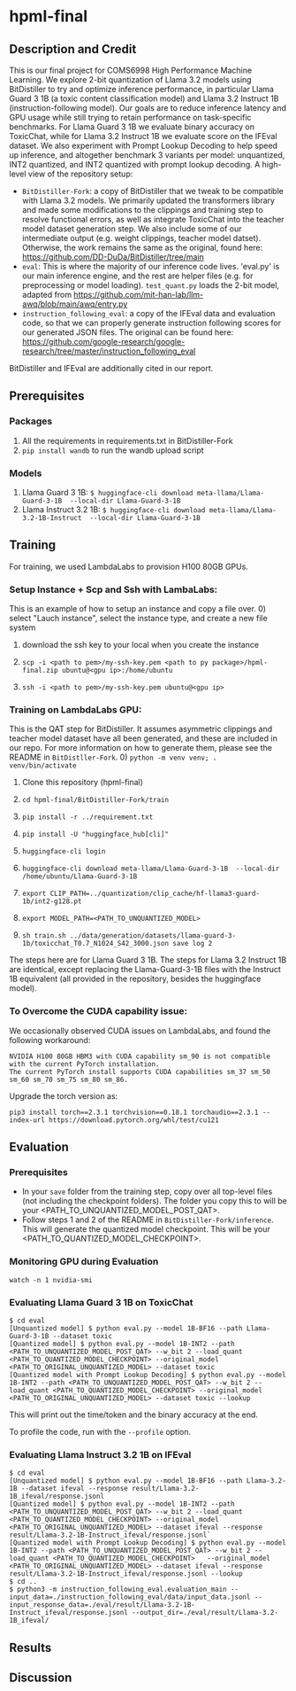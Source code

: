 # hpml-final

## Description and Credit
This is our final project for COMS6998 High Performance Machine Learning. We explore 2-bit quantization of Llama 3.2 models using BitDistiller to try and optimize inference performance, in particular Llama Guard 3 1B (a toxic content classification model) and Llama 3.2 Instruct 1B (instruction-following model). Our goals are to reduce inference latency and GPU usage while still trying to retain performance on task-specific benchmarks. For Llama Guard 3 1B we evaluate binary accuracy on ToxicChat, while for Llama 3.2 Instruct 1B we evaluate score on the IFEval dataset. We also experiment with Prompt Lookup Decoding to help speed up inference, and altogether benchmark 3 variants per model: unquantized, INT2 quantized, and INT2 quantized with prompt lookup decoding. A high-level view of the repository setup:
* `BitDistiller-Fork`: a copy of BitDistiller that we tweak to be compatible with Llama 3.2 models. We primarily updated the transformers library and made some modifications to the clippings and training step to resolve functional errors, as well as integrate ToxicChat into the teacher model dataset generation step. We also include some of our intermediate output (e.g. weight clippings, teacher model datset). Otherwise, the work remains the same as the original, found here: https://github.com/DD-DuDa/BitDistiller/tree/main
* `eval`: This is where the majority of our inference code lives. 'eval.py' is our main inference engine, and the rest are helper files (e.g. for preprocessing or model loading). `test_quant.py` loads the 2-bit model, adapted from https://github.com/mit-han-lab/llm-awq/blob/main/awq/entry.py
* `instruction_following_eval`: a copy of the IFEval data and evaluation code, so that we can properly generate instruction following scores for our generated JSON files. The original can be found here: https://github.com/google-research/google-research/tree/master/instruction_following_eval

BitDistiller and IFEval are additionally cited in our report.

## Prerequisites

### Packages
1) All the requirements in requirements.txt in BitDistiller-Fork
2) `pip install wandb` to run the wandb upload script

### Models

1) Llama Guard 3 1B: `$ huggingface-cli download meta-llama/Llama-Guard-3-1B  --local-dir Llama-Guard-3-1B`
2) Llama Instruct 3.2 1B: `$ huggingface-cli download meta-llama/Llama-3.2-1B-Instruct  --local-dir Llama-Guard-3-1B`

## Training
For training, we used LambdaLabs to provision H100 80GB GPUs.

### Setup Instance + Scp and Ssh with LambaLabs:
This is an example of how to setup an instance and copy a file over.
0) select "Lauch instance", select the instance type, and create a new file system <p>
1) download the ssh key to your local when you create the instance <p>
2) `scp -i <path to pem>/my-ssh-key.pem <path to py package>/hpml-final.zip ubuntu@<gpu ip>:/home/ubuntu` <p>
3) `ssh -i <path to pem>/my-ssh-key.pem ubuntu@<gpu ip>` <p>

### Training on LambdaLabs GPU:
This is the QAT step for BitDistiller. It assumes asymmetric clippings and teacher model dataset have all been generated, and these are included in our repo. For more information on how to generate them, please see the README in `BitDistller-Fork`.
0) `python -m venv venv; . venv/bin/activate` <p>
1) Clone this repository (hpml-final) <p>
2) `cd hpml-final/BitDistiller-Fork/train` <p>
3) `pip install -r ../requirement.txt` <p>
4) `pip install -U "huggingface_hub[cli]"` <p>
5) `huggingface-cli login` <p>
6) `huggingface-cli download meta-llama/Llama-Guard-3-1B  --local-dir /home/ubuntu/Llama-Guard-3-1B` <p>
7) `export CLIP_PATH=../quantization/clip_cache/hf-llama3-guard-1b/int2-g128.pt` <p>
8) `export MODEL_PATH=<PATH_TO_UNQUANTIZED_MODEL>` <p>
9) `sh train.sh ../data/generation/datasets/llama-guard-3-1b/toxicchat_T0.7_N1024_S42_3000.json save log 2` <p>

The steps here are for Llama Guard 3 1B. The steps for Llama 3.2 Instruct 1B are identical, except replacing the Llama-Guard-3-1B files with the Instruct 1B equivalent (all provided in the repository, besides the huggingface model).

### To Overcome the CUDA capability issue:
We occasionally observed CUDA issues on LambdaLabs, and found the following workaround:
```
NVIDIA H100 80GB HBM3 with CUDA capability sm_90 is not compatible with the current PyTorch installation.
The current PyTorch install supports CUDA capabilities sm_37 sm_50 sm_60 sm_70 sm_75 sm_80 sm_86.
```
Upgrade the torch version as:
```
pip3 install torch==2.3.1 torchvision==0.18.1 torchaudio==2.3.1 --index-url https://download.pytorch.org/whl/test/cu121
```

## Evaluation

### Prerequisites
* In your `save` folder from the training step, copy over all top-level files (not including the checkpoint folders). The folder you copy this to will be your <PATH_TO_UNQUANTIZED_MODEL_POST_QAT>.
* Follow steps 1 and 2 of the README in `BitDistiller-Fork/inference`. This will generate the quantized model checkpoint. This will be your <PATH_TO_QUANTIZED_MODEL_CHECKPOINT>.

### Monitoring GPU during Evaluation
```
watch -n 1 nvidia-smi
```

### Evaluating Llama Guard 3 1B on ToxicChat
```
$ cd eval
[Unquantized model] $ python eval.py --model 1B-BF16 --path Llama-Guard-3-1B --dataset toxic
[Quantized model] $ python eval.py --model 1B-INT2 --path <PATH_TO_UNQUANTIZED_MODEL_POST_QAT> --w_bit 2 --load_quant <PATH_TO_QUANTIZED_MODEL_CHECKPOINT> --original_model <PATH_TO_ORIGINAL_UNQUANTIZED_MODEL> --dataset toxic
[Quantized model with Prompt Lookup Decoding] $ python eval.py --model 1B-INT2 --path <PATH_TO_UNQUANTIZED_MODEL_POST_QAT> --w_bit 2 --load_quant <PATH_TO_QUANTIZED_MODEL_CHECKPOINT> --original_model <PATH_TO_ORIGINAL_UNQUANTIZED_MODEL> --dataset toxic --lookup
```
This will print out the time/token and the binary accuracy at the end. <p>
To profile the code, run with the `--profile` option.

### Evaluating Llama Instruct 3.2 1B on IFEval
```
$ cd eval
[Unquantized model] $ python eval.py --model 1B-BF16 --path Llama-3.2-1B --dataset ifeval --response result/Llama-3.2-1B_ifeval/response.jsonl 
[Quantized model] $ python eval.py --model 1B-INT2 --path <PATH_TO_UNQUANTIZED_MODEL_POST_QAT> --w_bit 2 --load_quant <PATH_TO_QUANTIZED_MODEL_CHECKPOINT> --original_model <PATH_TO_ORIGINAL_UNQUANTIZED_MODEL> --dataset ifeval --response result/Llama-3.2-1B-Instruct_ifeval/response.jsonl`
[Quantized model with Prompt Lookup Decoding] $ python eval.py --model 1B-INT2 --path <PATH_TO_UNQUANTIZED_MODEL_POST_QAT> --w_bit 2 --load_quant <PATH_TO_QUANTIZED_MODEL_CHECKPOINT>   --original_model <PATH_TO_ORIGINAL_UNQUANTIZED_MODEL> --dataset ifeval --response result/Llama-3.2-1B-Instruct_ifeval/response.jsonl --lookup
$ cd ..
$ python3 -m instruction_following_eval.evaluation_main --input_data=./instruction_following_eval/data/input_data.jsonl --input_response_data=./eval/result/Llama-3.2-1B-Instruct_ifeval/response.jsonl --output_dir=./eval/result/Llama-3.2-1B_ifeval/
```

## Results

## Discussion




